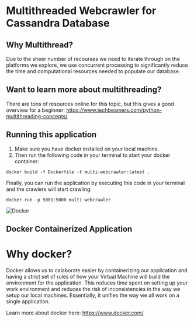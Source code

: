 # Multithreaded Webcrawler for Cassandra Database
## Why Multithread?
Due to the sheer number of recourses we need to iterate through on the platforms we explore, we use concurrent processing to significantly reduce the time and computational resources needed to populate our database.

## Want to learn more about multithreading?
There are tons of resources online for this topic, but this gives a good overview for a beginner: https://www.techbeamers.com/python-multithreading-concepts/

## Running this application
1. Make sure you have docker installed on your local machine.
2. Then run the following code in your terminal to start your docker container:

`docker build -f Dockerfile -t multi-webcrawler:latest .`

Finally, you can run the application by executing this code in your terminal and the crawlers will start crawling:

`docker run -p 5001:5000 multi-webcrawler`


![Docker](https://www.google.com/url?sa=i&url=https%3A%2F%2Fwww.cleanpng.com%2Fpng-docker-application-software-asp-net-core-microserv-6858151%2F&psig=AOvVaw2uycPlOZJ0U2o5OqG6UdLQ&ust=1603023731873000&source=images&cd=vfe&ved=0CAIQjRxqFwoTCNDZkvPOu-wCFQAAAAAdAAAAABAS)

## Docker Containerized Application
# Why docker?
Docker allows us to calaborate easier by containerizing our application and having a strict set of rules of how your Virtual Machine will build the environment for the application. This reduces time spent on setting up your work environment and reduces the risk of inconsistencies in the way we setup our local machines. Essentially, it unifies the way we all work on a single application.

Learn more about docker here: https://www.docker.com/